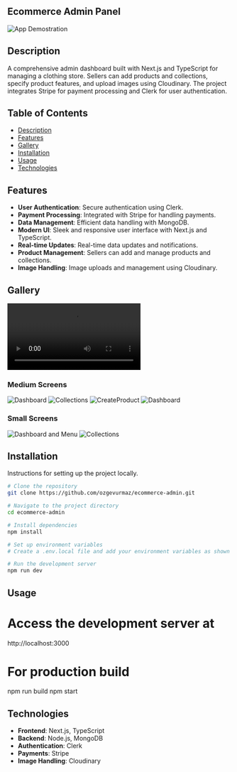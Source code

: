 ## Ecommerce Admin Panel

![App Demostration](public/image.png)

## Description
A comprehensive admin dashboard built with Next.js and TypeScript for managing a clothing store. Sellers can add products and collections, specify product features, and upload images using Cloudinary. The project integrates Stripe for payment processing and Clerk for user authentication.


## Table of Contents
- [Description](#description)
- [Features](#features)
- [Gallery](#gallery)
- [Installation](#installation)
- [Usage](#usage)
- [Technologies](#technologies)

## Features

- **User Authentication**: Secure authentication using Clerk.
- **Payment Processing**: Integrated with Stripe for handling payments.
- **Data Management**: Efficient data handling with MongoDB.
- **Modern UI**: Sleek and responsive user interface with Next.js and TypeScript.
- **Real-time Updates**: Real-time data updates and notifications.
- **Product Management**: Sellers can add and manage products and collections.
- **Image Handling**: Image uploads and management using Cloudinary.

## Gallery

![App preview](public/app.mp4)

### Medium Screens
![Dashboard](public/image4.png)
![Collections](public/image3.png)
![CreateProduct](public/image5.png)
![Dashboard](public/image1.png)

### Small Screens
![Dashboard and Menu](public/image6.png)
![Collections](public/image7.png)

## Installation
Instructions for setting up the project locally.

```bash
# Clone the repository
git clone https://github.com/ozgevurmaz/ecommerce-admin.git

# Navigate to the project directory
cd ecommerce-admin

# Install dependencies
npm install

# Set up environment variables
# Create a .env.local file and add your environment variables as shown in the .env.example file

# Run the development server
npm run dev
```

## Usage
# Access the development server at
http://localhost:3000

# For production build
npm run build
npm start

## Technologies
- **Frontend**: Next.js, TypeScript
- **Backend**: Node.js, MongoDB
- **Authentication**: Clerk
- **Payments**: Stripe
- **Image Handling**: Cloudinary